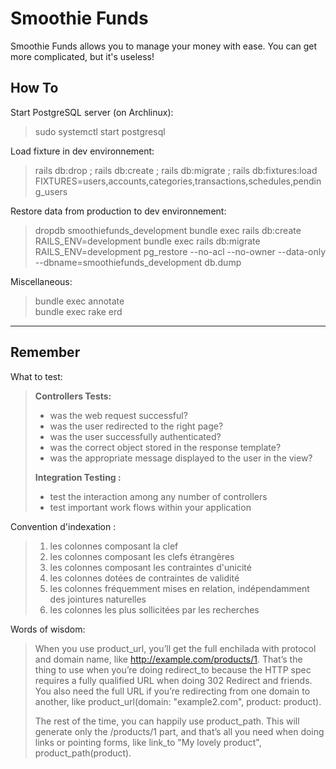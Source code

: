 Smoothie Funds
===============
Smoothie Funds allows you to manage your money with ease.
You can get more complicated, but it's useless!

How To
-------
Start PostgreSQL server (on Archlinux):
> sudo systemctl start postgresql

Load fixture in dev environnement:
> rails db:drop ; rails db:create ; rails db:migrate ; rails db:fixtures:load FIXTURES=users,accounts,categories,transactions,schedules,pending_users

Restore data from production to dev environnement:
> dropdb smoothiefunds_development
> bundle exec rails db:create RAILS_ENV=development
> bundle exec rails db:migrate RAILS_ENV=development
> pg_restore --no-acl --no-owner --data-only --dbname=smoothiefunds_development db.dump

Miscellaneous:
> bundle exec annotate  
> bundle exec rake erd

---
Remember
---------
What to test:
> **Controllers Tests:**
> - was the web request successful?
> - was the user redirected to the right page?
> - was the user successfully authenticated?
> - was the correct object stored in the response template?
> - was the appropriate message displayed to the user in the view?
> 
> **Integration Testing :**
> - test the interaction among any number of controllers
> - test important work flows within your application

Convention d'indexation :
> 1. les colonnes composant la clef
> 2. les colonnes composant les clefs étrangères
> 3. les colonnes composant les contraintes d'unicité
> 4. les colonnes dotées de contraintes de validité
> 5. les colonnes fréquemment mises en relation, indépendamment des jointures naturelles
> 6. les colonnes les plus sollicitées par les recherches

Words of wisdom:
> When you use product_url, you’ll get the full enchilada with protocol and 
> domain name, like http://example.com/products/1. That’s the thing to use when 
> you’re doing redirect_to because the HTTP spec requires a fully qualified URL 
> when doing 302 Redirect and friends. You also need the full URL if you’re 
> redirecting from one domain to another, like 
> product_url(domain: "example2.com", product: product).
> 
> The rest of the time, you can happily use product_path. This will generate 
> only the /products/1 part, and that’s all you need when doing links or 
> pointing forms, like link_to "My lovely product", product_path(product).
